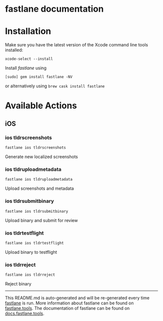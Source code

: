 fastlane documentation
================
# Installation

Make sure you have the latest version of the Xcode command line tools installed:

```
xcode-select --install
```

Install _fastlane_ using
```
[sudo] gem install fastlane -NV
```
or alternatively using `brew cask install fastlane`

# Available Actions
## iOS
### ios tldrscreenshots
```
fastlane ios tldrscreenshots
```
Generate new localized screenshots
### ios tldruploadmetadata
```
fastlane ios tldruploadmetadata
```
Upload screenshots and metadata
### ios tldrsubmitbinary
```
fastlane ios tldrsubmitbinary
```
Upload binary and submit for review
### ios tldrtestflight
```
fastlane ios tldrtestflight
```
Upload binary to testflight
### ios tldrreject
```
fastlane ios tldrreject
```
Reject binary

----

This README.md is auto-generated and will be re-generated every time [fastlane](https://fastlane.tools) is run.
More information about fastlane can be found on [fastlane.tools](https://fastlane.tools).
The documentation of fastlane can be found on [docs.fastlane.tools](https://docs.fastlane.tools).
